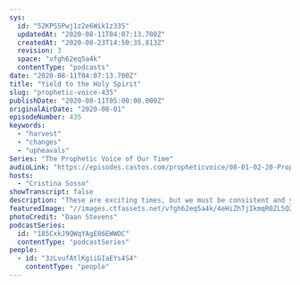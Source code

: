 ```yaml
---
sys:
  id: "52KPS5Pwj1z2e6Wik1z33S"
  updatedAt: "2020-08-11T04:07:13.700Z"
  createdAt: "2020-08-23T14:50:35.813Z"
  revision: 3
  space: "vfgh62eq5a4k"
  contentType: "podcasts"
date: "2020-08-11T04:07:13.700Z"
title: "Yield to the Holy Spirit"
slug: "prophetic-voice-435"
publishDate: "2020-08-11T05:00:00.000Z"
originalAirDate: "2020-08-01"
episodeNumber: 435
keywords:
  - "harvest"
  - "changes"
  - "upheavals"
Series: "The Prophetic Voice of Our Time"
audioLink: "https://episodes.castos.com/propheticvoice/08-01-02-20-Prophetic-Voice-of-our-Time-[mixdown]-01.mp3"
hosts:
  - "Cristina Sosso"
showTranscript: false
description: "These are exciting times, but we must be consistent and yield to the Holy Spirit. Major harvest, changes, and upheavals are here. Make sure you are ready for them."
featuredImage: "//images.ctfassets.net/vfgh62eq5a4k/4eHiZhTjIkmqR0ZL5Q2EPV/d2579c7066e277d91cd7ccb530dfc698/daan-stevens-KSdfplrJreg-unsplash__1_.jpg"
photoCredit: "Daan Stevens"
podcastSeries:
  id: "185CxkJ9QWqYAgE86EWWOC"
  contentType: "podcastSeries"
people:
  - id: "3zLvufAtlKgiiGIaEYs4S4"
    contentType: "people"
---
```

